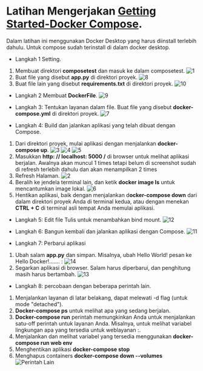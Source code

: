 # Latihan Mengerjakan [Getting Started-Docker Compose](https://docs.docker.com/compose/gettingstarted/).

Dalam latihan ini menggunakan Docker Desktop yang harus diinstall terlebih dahulu. Untuk compose sudah terinstall di dalam docker desktop.

* Langkah 1 Setting.
1. Membuat direktori **composetest** dan masuk ke dalam composetest.
![1](https://github.com/XabaraNeanthal/tekn-cloud-computing/blob/master/minggu-08/gambar-01.png)
2. Buat file yang disebut **app.py** di direktori proyek.
![8](https://github.com/XabaraNeanthal/tekn-cloud-computing/blob/master/minggu-08/gambar-08.png)
3. Buat file lain yang disebut **requirements.txt** di direktori proyek.
![10](https://github.com/XabaraNeanthal/tekn-cloud-computing/blob/master/minggu-08/gambar-10.png)

* Langkah 2 Membuat **DockerFile**.
![9](https://github.com/XabaraNeanthal/tekn-cloud-computing/blob/master/minggu-08/gambar-09.png)

* Langkah 3: Tentukan layanan dalam file. Buat file yang disebut **docker-compose.yml** di direktori proyek.
![7](https://github.com/XabaraNeanthal/tekn-cloud-computing/blob/master/minggu-08/gambar-07.png)

* Langkah 4: Build dan jalankan aplikasi yang telah dibuat dengan Compose.
1. Dari direktori proyek, mulai aplikasi dengan menjalankan **docker-compose up**.
![3](https://github.com/XabaraNeanthal/tekn-cloud-computing/blob/master/minggu-08/gambar-03.png)
![4](https://github.com/XabaraNeanthal/tekn-cloud-computing/blob/master/minggu-08/gambar-04.png)
![5](https://github.com/XabaraNeanthal/tekn-cloud-computing/blob/master/minggu-08/gambar-05.png)
2. Masukkan **http: // localhost: 5000 /** di browser untuk melihat aplikasi berjalan. Awalnya akan muncul 1 times tetapi belum di screenshot sudah di refresh terlebih dahulu dan akan menampilkan 2 times
3. Refresh Halaman.
![2](https://github.com/XabaraNeanthal/tekn-cloud-computing/blob/master/minggu-08/gambar-02.png)
4. Beralih ke jendela terminal lain, dan ketik **docker image ls** untuk mencantumkan image lokal.
![6](https://github.com/XabaraNeanthal/tekn-cloud-computing/blob/master/minggu-08/gambar-06.png)
5. Hentikan aplikasi, baik dengan menjalankan d**ocker-compose down** dari dalam direktori proyek Anda di terminal kedua, atau dengan menekan **CTRL + C** di terminal asli tempat Anda memulai aplikasi.

* Langkah 5: Edit file Tulis untuk menambahkan bind mount.
![12](https://github.com/XabaraNeanthal/tekn-cloud-computing/blob/master/minggu-08/gambar-12.png)

* Langkah 6: Bangun kembali dan jalankan aplikasi dengan Compose.
![11](https://github.com/XabaraNeanthal/tekn-cloud-computing/blob/master/minggu-08/gambar-11.png)

* Langkah 7: Perbarui aplikasi
1. Ubah salam **app.py** dan simpan. Misalnya, ubah Hello World! pesan ke Hello Docker!....... :
    ![14](https://github.com/XabaraNeanthal/tekn-cloud-computing/blob/master/minggu-08/gambar-14.png)
2. Segarkan aplikasi di browser. Salam harus diperbarui, dan penghitung masih harus bertambah.
        ![13](https://github.com/XabaraNeanthal/tekn-cloud-computing/blob/master/minggu-08/gambar-13.png)

* Langkah 8:  percobaan dengan beberapa perintah lain.
1.  Menjalankan layanan di latar belakang, dapat melewati -d flag (untuk mode "detached").
2.  **Docker-compose ps** untuk melihat apa yang sedang berjalan.
3.  **Docker-compose run** perintah memungkinkan Anda untuk menjalankan satu-off perintah untuk layanan Anda. Misalnya, untuk melihat variabel lingkungan apa yang tersedia untuk weblayanan :.
4. Menjalankan dan melihat variabel yang tersedia menggunakan **docker-compose run web env**
5. Menghentikan aplikasi **docker-compose stop**
6. Menghapus containers **docker-compose down --volumes**
	![Perintah Lain](https://github.com/XabaraNeanthal/tekn-cloud-computing/blob/master/minggu-08/gambar-15.png)
